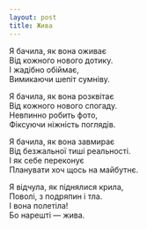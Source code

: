 ```yaml
---
layout: post
title: Жива
---
```


Я бачила, як вона оживає  
Від кожного нового дотику.  
І жадібно обіймає,  
Вимикаючи шепіт сумніву.  

Я бачила, як вона розквітає  
Від кожного нового спогаду.  
Невпинно робить фото,  
Фіксуючи ніжність поглядів.  

Я бачила, як вона завмирає  
Від безжальної тиші реальності.  
І як себе переконує  
Планувати хоч щось на майбутнє.  

Я відчула, як піднялися крила,  
Поволі, з подряпин і тла.  
І вона полетіла!  
Бо нарешті — жива.  
